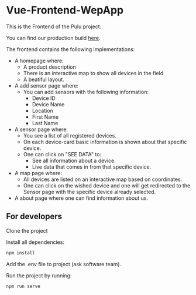 # Vue-Frontend-WepApp

This is the Frontend of the Pulu project.

You can find our production build [here](https://pulu.devbitapp.be/).

The frontend contains the following implementations:

 - A homepage where:
    - A product description
    - There is an interactive map to show all devices in the field
    - A beatiful layout.
 - A add sensor page where:
    - You can add sensors with the following information:
        - Device ID
        - Device Name
        - Location
        - First Name
        - Last Name
 - A sensor page where:
    - You see a list of all registered devices.
    - On each device-card basic information is shown about that specific device.
    - One can click on "SEE DATA" to:
        - See all information about a device.
        - Live data that comes in from that specific device.
 - A map page where:
    - All devices are listed on an interactive map based on coordinates.
    - One can click on the wished device and one will get redirected to the Sensor page with the specific device already selected.
 - A about page where one can find information about us.
 
## For developers

Clone the project

Install all dependencies:

```zsh
npm install
```

Add the .env file to project (ask software team).

Run the project by running:

```zsh
npm run serve
```
